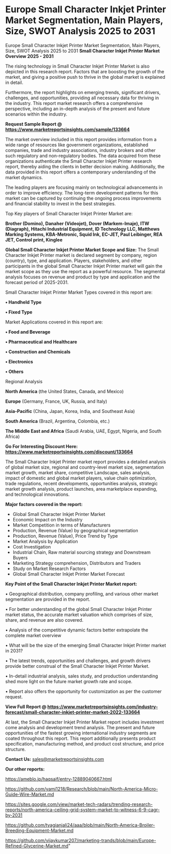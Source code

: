 # Europe Small Character Inkjet Printer Market Segmentation, Main Players, Size, SWOT Analysis 2025 to 2031
 Europe Small Character Inkjet Printer Market Segmentation, Main Players, Size, SWOT Analysis 2025 to 2031
<Strong> Small Character Inkjet Printer Market Overview 2025 - 2031</strong>

The rising technology in Small Character Inkjet Printer Market is also depicted in this research report. Factors that are boosting the growth of the market, and giving a positive push to thrive in the global market is explained in detail.

Furthermore, the report highlights on emerging trends, significant drivers, challenges, and opportunities, providing all necessary data for thriving in the industry. This report market research offers a comprehensive perspective, including an in-depth analysis of the present and future scenarios within the industry.

<strong>Request Sample Report @ <a href=https://www.marketreportsinsights.com/sample/133664>https://www.marketreportsinsights.com/sample/133664</a></strong>

The market overview included in this report provides information from a wide range of resources like government organizations, established companies, trade and industry associations, industry brokers and other such regulatory and non-regulatory bodies. The data acquired from these organizations authenticate the Small Character Inkjet Printer research report, thereby aiding the clients in better decision making. Additionally, the data provided in this report offers a contemporary understanding of the market dynamics.

The leading players are focusing mainly on technological advancements in order to improve efficiency. The long-term development patterns for this market can be captured by continuing the ongoing process improvements and financial stability to invest in the best strategies.

Top Key players of Small Character Inkjet Printer Market are:

<strong>Brother (Domino), Danaher (Videojet), Dover (Markem-Imaje), ITW (Diagraph), Hitachi Industrial Equipment, ID Technology LLC, Matthews Marking Systems, KBA-Metronic, Squid Ink, EC-JET, Paul Leibinger, REA JET, Control print, Kinglee</strong>

<strong><b>Global Small Character Inkjet Printer Market Scope and Size:</b></strong>
The Small Character Inkjet Printer market is declared segment by company, region (country), type, and application. Players, stakeholders, and other participants in the global Small Character Inkjet Printer market will gain the market scope as they use the report as a powerful resource. The segmental analysis focuses on revenue and product by type and application and the forecast period of 2025-2031.

Small Character Inkjet Printer Market Types covered in this report are:

<strong>• Handheld Type

• Fixed Type</strong>

Market Applications covered in this report are:

<strong>• Food and Beverage

• Pharmaceutical and Healthcare

• Construction and Chemicals

• Electronics

• Others</strong> 

Regional Analysis

<strong>North America</strong> (the United States, Canada, and Mexico)

<strong>Europe</strong> (Germany, France, UK, Russia, and Italy)

<strong>Asia-Pacific</strong> (China, Japan, Korea, India, and Southeast Asia)

<strong>South America</strong> (Brazil, Argentina, Colombia, etc.)

<strong>The Middle East and Africa</strong> (Saudi Arabia, UAE, Egypt, Nigeria, and South Africa)

<strong>Go For Interesting Discount Here: <a href=https://www.marketreportsinsights.com/discount/133664>https://www.marketreportsinsights.com/discount/133664</a></strong>

The Small Character Inkjet Printer market report provides a detailed analysis of global market size, regional and country-level market size, segmentation market growth, market share, competitive Landscape, sales analysis, impact of domestic and global market players, value chain optimization, trade regulations, recent developments, opportunities analysis, strategic market growth analysis, product launches, area marketplace expanding, and technological innovations.

<strong><b>Major factors covered in the report:</b></strong>
<ul>
  <li>Global Small Character Inkjet Printer Market </li>
  <li>Economic Impact on the Industry</li>
  <li>Market Competition in terms of Manufacturers</li>
  <li>Production, Revenue (Value) by geographical segmentation</li>
  <li>Production, Revenue (Value), Price Trend by Type</li>
  <li>Market Analysis by Application</li>
  <li>Cost Investigation</li>
  <li>Industrial Chain, Raw material sourcing strategy and Downstream Buyers</li>
  <li>Marketing Strategy comprehension, Distributors and Traders</li>
  <li>Study on Market Research Factors</li>
  <li>Global Small Character Inkjet Printer Market Forecast</li>
</ul>

<strong><b>Key Point of the Small Character Inkjet Printer Market report:</b></strong>

• Geographical distribution, company profiling, and various other market segmentation are provided in the report.

• For better understanding of the global Small Character Inkjet Printer market status, the accurate market valuation which comprises of size, share, and revenue are also covered.

• Analysis of the competitive dynamic factors better extrapolate the complete market overview

• What will be the size of the emerging Small Character Inkjet Printer market in 2031?

• The latest trends, opportunities and challenges, and growth drivers provide better construal of the Small Character Inkjet Printer Market.

• In-detail industrial analysis, sales study, and production understanding shed more light on the future market growth rate and scope.

• Report also offers the opportunity for customization as per the customer request.

<strong><b>View Full Report @ <a href=https://www.marketreportsinsights.com/industry-forecast/small-character-inkjet-printer-market-2022-133664>https://www.marketreportsinsights.com/industry-forecast/small-character-inkjet-printer-market-2022-133664</a></b></strong>


At last, the Small Character Inkjet Printer Market report includes investment come analysis and development trend analysis. The present and future opportunities of the fastest growing international industry segments are coated throughout this report. This report additionally presents product specification, manufacturing method, and product cost structure, and price structure.

<strong>Contact Us:</strong>
sales@marketreportsinsights.com

<strong>Our other reports:</strong>

<a href=https://ameblo.jp/haqsaif/entry-12889040667.html>https://ameblo.jp/haqsaif/entry-12889040667.html</a>

<a href=https://github.com/yami1218/Research/blob/main/North-America-Micro-Guide-Wire-Market.md>https://github.com/yami1218/Research/blob/main/North-America-Micro-Guide-Wire-Market.md</a>

<a href=https://sites.google.com/view/market-tech-radars/trending-research-reports/north-america-ceiling-grid-system-market-to-witness-6-9-cagr-by-2031>https://sites.google.com/view/market-tech-radars/trending-research-reports/north-america-ceiling-grid-system-market-to-witness-6-9-cagr-by-2031</a>

<a href=https://github.com/tyagianjali24/aaa/blob/main/North-America-Broiler-Breeding-Equipment-Market.md>https://github.com/tyagianjali24/aaa/blob/main/North-America-Broiler-Breeding-Equipment-Market.md</a>

<a href=https://github.com/vijaykumar207/marketing-trands/blob/main/Europe-Refined-Glycerine-Market.md>https://github.com/vijaykumar207/marketing-trands/blob/main/Europe-Refined-Glycerine-Market.md</a>"
